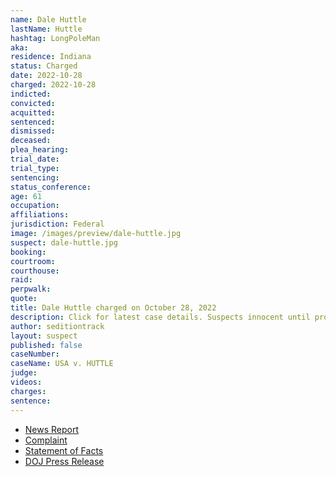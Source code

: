```yaml
---
name: Dale Huttle
lastName: Huttle
hashtag: LongPoleMan
aka:
residence: Indiana
status: Charged
date: 2022-10-28
charged: 2022-10-28
indicted:
convicted:
acquitted:
sentenced:
dismissed:
deceased:
plea_hearing:
trial_date:
trial_type:
sentencing:
status_conference:
age: 61
occupation:
affiliations:
jurisdiction: Federal
image: /images/preview/dale-huttle.jpg
suspect: dale-huttle.jpg
booking:
courtroom:
courthouse:
raid:
perpwalk:
quote:
title: Dale Huttle charged on October 28, 2022
description: Click for latest case details. Suspects innocent until proven guilty.
author: seditiontrack
layout: suspect
published: false
caseNumber:
caseName: USA v. HUTTLE
judge:
videos:
charges:
sentence:
---
```


- [News Report](https://www.cbsnews.com/chicago/news/dale-huttle-of-crown-point-charged-with-assault-in-jan-6-capitol-riot/)
- [Complaint](https://www.justice.gov/usao-dc/press-release/file/1553876/download)
- [Statement of Facts](https://www.justice.gov/usao-dc/press-release/file/1553881/download)
- [DOJ Press Release](https://www.justice.gov/usao-dc/pr/indiana-man-arrested-felony-charges-actions-during-jan-6-capitol-breach-0)
